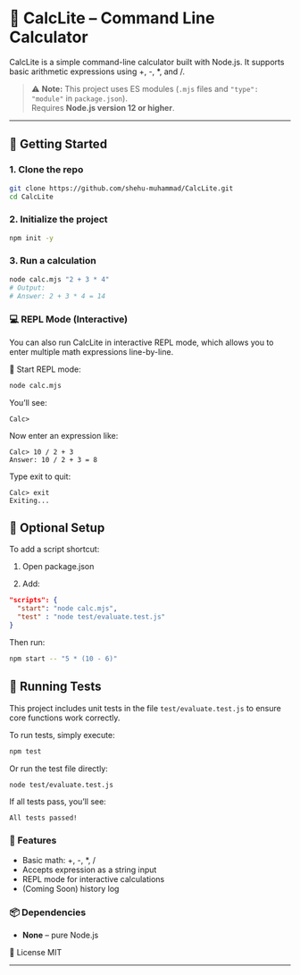 # 🧮 CalcLite – Command Line Calculator

CalcLite is a simple command-line calculator built with Node.js. It supports basic arithmetic expressions using +, -, *, and /.

> ⚠️ **Note:** This project uses ES modules (`.mjs` files and `"type": "module"` in `package.json`).  
> Requires **Node.js version 12 or higher**.
---

## 🚀 Getting Started

### 1. Clone the repo
```bash
git clone https://github.com/shehu-muhammad/CalcLite.git
cd CalcLite
```

### 2. Initialize the project
```bash
npm init -y
```

### 3. Run a calculation
```bash
node calc.mjs "2 + 3 * 4"
# Output:
# Answer: 2 + 3 * 4 = 14
```

### 💻 REPL Mode (Interactive)
You can also run CalcLite in interactive REPL mode, which allows you to enter multiple math expressions line-by-line.

🔁 Start REPL mode:
```bash
node calc.mjs
```
You’ll see:
```shell
Calc>
```
Now enter an expression like:
```shell
Calc> 10 / 2 + 3
Answer: 10 / 2 + 3 = 8
```
Type exit to quit:
```shell
Calc> exit
Exiting...
```

## 🔧 Optional Setup
To add a script shortcut:

1. Open package.json

2. Add:
```json
"scripts": {
  "start": "node calc.mjs",
  "test" : "node test/evaluate.test.js"
}
```

Then run:
```bash
npm start -- "5 * (10 - 6)"
```

## 🧪 Running Tests

This project includes unit tests in the file `test/evaluate.test.js` to ensure core functions work correctly.

To run tests, simply execute:

```bash
npm test
```

Or run the test file directly:
```bash
node test/evaluate.test.js
```

If all tests pass, you’ll see:
```shell
All tests passed!
```

### 📝 Features
- Basic math: +, -, *, /
- Accepts expression as a string input
- REPL mode for interactive calculations
- (Coming Soon) history log

### 📦 Dependencies
- **None** – pure Node.js

📄 License
MIT


---




